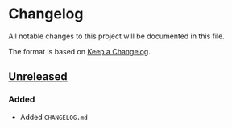 # Changelog
All notable changes to this project will be documented in this file.

The format is based on [Keep a Changelog](https://keepachangelog.com/en/1.0.0/).

## [Unreleased]

### Added

- Added `CHANGELOG.md`


[Unreleased]: https://github.com/ngeor/vb6demos/compare/65750f84df0b9047f12f46a3681ecfaed7af4b24...HEAD
